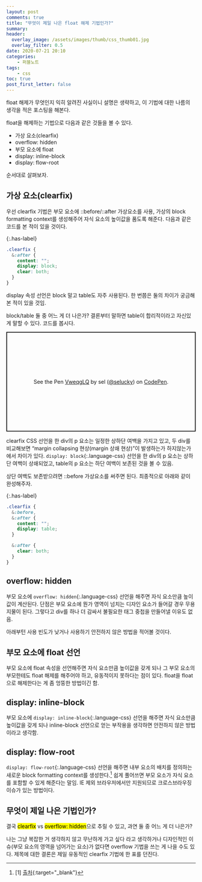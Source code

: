 ```yaml
---
layout: post
comments: true
title: "무엇이 제일 나은 float 해제 기법인가?"
summary:
header:
  overlay_image: /assets/images/thumb/css_thumb01.jpg
  overlay_filter: 0.5
date: 2020-07-21 20:10
categories:
    - 퍼블노트
tags:
    - css
toc: true
post_first_letter: false
---
```


float 해제가 무엇인지 익히 알려진 사실이니 설명은 생략하고, 이 기법에 대한 나름의 생각을 적은 포스팅을 해본다.

float을 해제하는 기법으로 다음과 같은 것들을 볼 수 있다.

* 가상 요소(clearfix)
* overflow: hidden
* 부모 요소에 float
* display: inline-block
* display: flow-root

순서대로 살펴보자.

## 가상 요소(clearfix)

우선 clearfix 기법은 부모 요소에 ::before/::after 가상요소를 사용, 가상의 block formatting context를 생성해주어 자식 요소의 높이값을 품도록 해준다. 다음과 같은 코드를 본 적이 있을 것이다.

{:.has-label}
```scss
.clearfix {
  &:after {
    content: "";
    display: block;
    clear: both;
  }
}
```

display 속성 선언은 block 말고 table도 자주 사용된다. 한 번쯤은 둘의 차이가 궁금해본 적이 있을 것임.

block/table 둘 중 어느 게 더 나은가? 결론부터 말하면 table이 합리적이라고 자신있게 말할 수 있다. 코드를 봅시다.

<p class="codepen" data-height="265" data-theme-id="default" data-default-tab="css,result" data-user="selucky" data-slug-hash="VweqgLQ" style="height: 265px; box-sizing: border-box; display: flex; align-items: center; justify-content: center; border: 2px solid; margin: 1em 0; padding: 1em;" data-pen-title="VweqgLQ">
  <span>See the Pen <a href="https://codepen.io/selucky/pen/VweqgLQ">
  VweqgLQ</a> by sel (<a href="https://codepen.io/selucky">@selucky</a>)
  on <a href="https://codepen.io">CodePen</a>.</span>
</p>
<script async src="https://static.codepen.io/assets/embed/ei.js"></script>

clearfix CSS 선언을 한 div의 p 요소는 일정한 상하단 여백을 가지고 있고, 두 div를 비교해보면 &ldquo;margin collapsing 현상(margin 상쇄 현상)&rdquo;이 발생하는가 하지않는가 에서 차이가 있다. ```display: block```{:.language-css} 선언을 한 div의 p 요소는 상하단 여백이 상쇄되었고, table의 p 요소는 하단 여백이 보존된 것을 볼 수 있음.

상단 여백도 보존받으려면 ::before 가상요소를 써주면 된다. 최종적으로 아래와 같이 완성해주자.

{:.has-label}
```scss
.clearfix {
  &:before,
  &:after {
    content: "";
    display: table;
  }

  &:after {
    clear: both;
  }
}
```

## overflow: hidden

부모 요소에 ```overflow: hidden```{:.language-css} 선언을 해주면 자식 요소만큼 높이값이 계산된다. 단점은 부모 요소에 뭔가 영역이 넘치는 디자인 요소가 들어갈 경우 무용지물이 된다. 그렇다고 div를 하나 더 감싸서 불필요한 태그 중첩을 만들어낼 이유도 없음.

아래부턴 사용 빈도가 낮거나 사용하기 안전하지 않은 방법을 적어볼 것이다.

## 부모 요소에 float 선언

부모 요소에 float 속성을 선언해주면 자식 요소만큼 높이값을 갖게 되나 그 부모 요소의 부모한테도 float 해제를 해주어야 하고, 유동적이지 못하다는 점이 있다. float을 float으로 해제한다는 게 좀 엉뚱한 방법이긴 함.

## display: inline-block

부모 요소에 ```display: inline-block```{:.language-css} 선언을 해주면 자식 요소만큼 높이값을 갖게 되나 inline-block 선언으로 얻는 부작용을 생각하면 안전하지 않은 방법이라고 생각함.

## display: flow-root

```display: flow-root```{:.language-css} 선언을 해주면 내부 요소의 배치를 정의하는 새로운 block formatting context를 생성한다.[^1] 쉽게 풀어쓰면 부모 요소가 자식 요소를 포함할 수 있게 해준다는 말임. IE 제외 브라우저에서만 지원되므로 크로스브라우징 이슈가 있는 방법이다.

## 무엇이 제일 나은 기법인가?

결국 <mark>clearfix</mark> vs <mark>overflow: hidden</mark>으로 추릴 수 있고, 과연 둘 중 어느 게 더 나은가?

나는 그냥 복잡한 거 생각하지 않고 무난하게 가고 싶다 라고 생각하거나 디자인적인 이슈(부모 요소의 영역을 넘어가는 요소)가 없다면 overflow 기법을 쓰는 게 나을 수도 있다. 제목에 대한 결론은 제일 유동적인 clearfix 기법에 한 표를 던진다.

[^1]: [1] [출처](https://drafts.csswg.org/css-display-3/#valdef-display-flow-root){:target="_blank"}